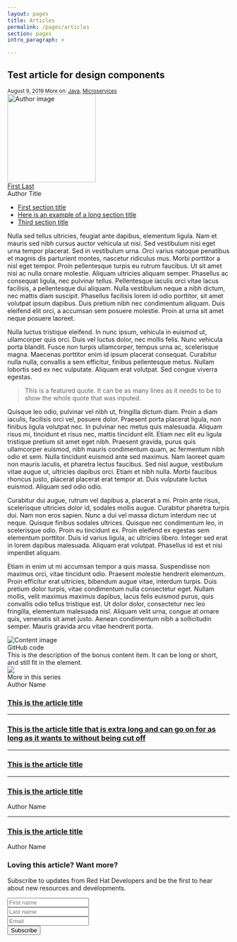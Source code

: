 ```yaml
---
layout: pages
title: Articles
permalink: /pages/articles
section: pages
intro_paragraph: >

---
```


<section class="pf-c-content">
  <div class="rhd-p-article">
  <div class="pf-l-grid">
    <div class="pf-l-grid__item pf-m-12-col pf-u-pb-xl">
      <div class="pf-l-grid">
        <div class="pf-l-grid__item pf-m-12-col pf-u-my-0 pf-u-mx-0">
          <h1>Test article for design components</h1>
          <small>
            <date>August 9, 2019</date>
          <i class="fab fa-twitter"></i><i class="fab fa-facebook-square"></i><i class="fab fa-linkedin"></i><i class="fas fa-envelope"></i>
          <span class="rhd-c-article__more">More on: <a href="#">Java</a>, <a href="#">Microservices</a></span>
          </small>
        </div>
        <div class="pf-l-grid__item pf-m-12-col">
          <div class="rhd-c-author--tile">
            <span class="rhd-c-author--tile-hero">
              <img src="https://via.placeholder.com/350x200.png?text=Image" alt="Author image" typeof="foaf:Image" width="200" height="200">
            </span>
            <div class="rhd-c-author--tile-info">
              <div class="rhd-c-author--tile-name">
                <a href="#">First Last</a>
              </div>
              <div class="rhd-c-author--tile-title">Author Title</div>
            </div>
          </div>
        </div>
      </div>
    </div>
    <div class="pf-l-grid__item pf-m-12-col pf-m-3-col-on-md pf-m-2-col-on-lg pf-m-3-row-on-md">
      <ul class="rhd-c-article__section-list">
        <li><a href="#">First section title</a></li>
        <li><a href="#">Here is an example of a long section title</a></li>
        <li><a href="#">Third section title</a></li>
      </ul>
    </div>
    <div class="pf-l-grid__item pf-m-12-col pf-m-6-col-on-md pf-m-8-col-on-lg pf-u-px-lg">
      <div class="pf-l-grid">
        <div class="pf-l-grid__item">
            <p>Nulla sed tellus ultricies, feugiat ante dapibus, elementum ligula. Nam et mauris sed nibh cursus auctor vehicula ut nisi. Sed vestibulum nisi eget urna tempor placerat. Sed in vestibulum urna. Orci varius natoque penatibus et magnis dis parturient montes, nascetur ridiculus mus. Morbi porttitor a nisl eget tempor. Proin pellentesque turpis eu rutrum faucibus. Ut sit amet nisi ac nulla ornare molestie. Aliquam ultricies aliquam semper. Phasellus ac consequat ligula, nec pulvinar tellus. Pellentesque iaculis orci vitae lacus facilisis, a pellentesque dui aliquam. Nulla vestibulum neque a nibh dictum, nec mattis diam suscipit. Phasellus facilisis lorem id odio porttitor, sit amet volutpat ipsum dapibus. Duis pretium nibh nec condimentum aliquam. Duis eleifend elit orci, a accumsan sem posuere molestie. Proin at urna sit amet neque posuere laoreet.</p>
            <p>Nulla luctus tristique eleifend. In nunc ipsum, vehicula in euismod ut, ullamcorper quis orci. Duis vel luctus dolor, nec mollis felis. Nunc vehicula porta blandit. Fusce non turpis ullamcorper, tempus urna ac, scelerisque magna. Maecenas porttitor enim id ipsum placerat consequat. Curabitur nulla nulla, convallis a sem efficitur, finibus pellentesque metus. Nullam lobortis sed ex nec vulputate. Aliquam erat volutpat. Sed congue viverra egestas.</p><blockquote><p>This is a featured quote. It can be as many lines as it needs to be to show the whole quote that was inputed.</p></blockquote>
            <p>Quisque leo odio, pulvinar vel nibh ut, fringilla dictum diam. Proin a diam iaculis, facilisis orci vel, posuere dolor. Praesent porta placerat ligula, non finibus ligula volutpat nec. In pulvinar nec metus quis malesuada. Aliquam risus mi, tincidunt et risus nec, mattis tincidunt elit. Etiam nec elit eu ligula tristique pretium sit amet eget nibh. Praesent gravida, purus quis ullamcorper euismod, nibh mauris condimentum quam, ac fermentum nibh odio et sem. Nulla tincidunt euismod ante sed maximus. Nam laoreet quam non mauris iaculis, et pharetra lectus faucibus. Sed nisl augue, vestibulum vitae augue ut, ultricies dapibus orci. Etiam et nibh nulla. Morbi faucibus rhoncus justo, placerat placerat erat tempor at. Duis vulputate luctus euismod. Aliquam sed odio odio.</p>
            <p>Curabitur dui augue, rutrum vel dapibus a, placerat a mi. Proin ante risus, scelerisque ultricies dolor id, sodales mollis augue. Curabitur pharetra turpis dui. Nam non eros sapien. Nunc a dui vel massa dictum interdum nec ut neque. Quisque finibus sodales ultrices. Quisque nec condimentum leo, in scelerisque odio. Proin eu tincidunt ex. Proin eleifend ex egestas sem elementum porttitor. Duis id varius ligula, ac ultricies libero. Integer sed erat in lorem dapibus malesuada. Aliquam erat volutpat. Phasellus id est et nisi imperdiet aliquam.</p>
            <p>Etiam in enim ut mi accumsan tempor a quis massa. Suspendisse non maximus orci, vitae tincidunt odio. Praesent molestie hendrerit elementum. Proin efficitur erat ultricies, bibendum augue vitae, interdum turpis. Duis pretium dolor turpis, vitae condimentum nulla consectetur eget. Nullam mollis, velit maximus maximus dapibus, lacus felis euismod purus, quis convallis odio tellus tristique est. Ut dolor dolor, consectetur nec leo fringilla, elementum malesuada nisl. Aliquam velit urna, congue at ornare quis, venenatis sit amet justo. Aenean condimentum nibh a sollicitudin semper. Mauris gravida arcu vitae hendrerit porta. </p>
        </div>
      </div>
      <div class="rhd-l-bonus-content-item">
        <div class="pf-l-grid rhd-l-bonus-content-item-grid">
          <div class="pf-l-grid__item pf-m-12-col">
            <div class="pf-l-grid pf-m-gutter">
              <div class="pf-l-grid__item pf-m-1-col pf-u-display-flex pf-u-align-items-center rhd-c-avatar--container">
                <img class="pf-c-avatar rhd-c-avatar" src="https://github.githubassets.com/images/modules/logos_page/Octocat.png" alt="Content image">
              </div>
              <div class="pf-l-grid__item pf-m-11-col">
                <div class="pf-l-flex pf-m-column">
                  <div class="pf-l-flex__item pf-u-display-inline-flex rhd-c-bonus-content-item">
                    <div class="rhd-c-bonus-content-item__image">
                      <i class="fas fa-code"></i>
                    </div>
                    GitHub code
                  </div>
                  <div class="pf-l-flex__item">
                    This is the description of the bonus content item. It can be long or short, and still fit in the element.
                  </div>
                </div>
              </div>
            </div>
          </div>
        </div>
      </div>
    </div>
    <div class="pf-l-grid__item pf-m-12-col pf-m-3-col-on-md pf-m-2-col-on-lg">
      <div class="pf-c-card rhd-c-card">
        <img src="https://images.pexels.com/photos/544067/pexels-photo-544067.jpeg?auto=compress&cs=tinysrgb&dpr=3&h=750&w=1260" class="rhd-c-card__image">
        <div class="rhd-c-card__tag">
          <i class="far fa-clone"></i>
          More in this series
        </div>
        <div class="rhd-c-card-content rhd-c-card-content--multi-title">
          <div class="rhd-c-card__footer">
            <div class="rhd-c-card__footer--author">
              Author Name
            </div>
          </div>
          <h3 class="rhd-c-card__title"><a href="#" class="rhd-m-link">This is the article title</a></h3>
          <hr>
          <h3 class="rhd-c-card__title"><a href="#" class="rhd-m-link">This is the article title that is extra long and can go on for as long as it wants to without being cut off</a></h3>
          <hr>
          <h3 class="rhd-c-card__title"><a href="#" class="rhd-m-link">This is the article title</a></h3>
           <hr>
        </div>
        <div class="rhd-c-card-content rhd-c-card-content--multi-content">
          <h3 class="rhd-c-card__title"><a href="#" class="rhd-m-link">This is the article title</a></h3>
          <div class="rhd-c-card__footer">
            <div class="rhd-c-card__footer--author">
              Author Name
            </div>
          </div>
          <hr>
        </div>
        <div class="rhd-c-card-content rhd-c-card-content--multi-content">
          <h3 class="rhd-c-card__title"><a href="#" class="rhd-m-link">This is the article title</a></h3>
          <div class="rhd-c-card__footer">
            <div class="rhd-c-card__footer--author">
              Author Name
            </div>
          </div>
        </div>
      </div>
      <div class="rhd-c-article__form-subscribe">
        <div class="rhd-c-card-content">
          <div class="rhd-c-cta-form">
            <div class="cta-content">
              <h3 class="pf-c-title">
                Loving this article? Want more?
              </h3>
              <p>Subscribe to updates from Red Hat Developers and be the first to hear about new resources and developments.</p>
            </div>
            <div class="cta-form">
              <form novalidate class="pf-c-form">
                <div class="pf-c-form__group">
                  <input class="pf-c-form-control" type="text" id="optional_item_one" name="optional_item_one" placeholder="First name">
                </div>
                <div class="pf-c-form__group">
                  <input class="pf-c-form-control" type="text" id="optional_item_one" name="optional_item_one" placeholder="Last name">
                </div>
                <div class="pf-c-form__group">
                  <input class="pf-c-form-control" type="email" id="optional_item_one" name="optional_item_one" placeholder="Email">
                </div>
                <div class="pf-c-form__group pf-m-action">
                  <div class="pf-c-form__actions">
                    <button class="pf-c-button pf-m-heavy" type="submit">
                      Subscribe
                    </button>
                  </div>
                </div>
              </form>
            </div>
          </div>
        </div>
      </div>
    </div>
  </div>
  </div>
</section>
